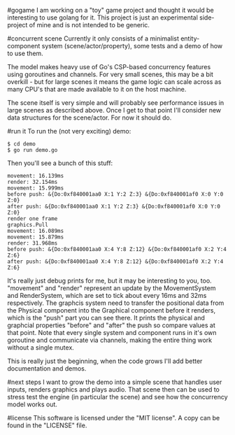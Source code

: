 #gogame
I am working on a "toy" game project and thought it would be interesting to use golang for it.
This project is just an experimental side-project of mine and is not intended to be generic.

#concurrent scene
Currently it only consists of a minimalist entity-component system (scene/actor/property), some tests and a demo of how to use them.

The model makes heavy use of Go's CSP-based concurrency features using goroutines and channels. For very small scenes, this may be a bit overkill - but for large scenes it means the game logic can scale across as many CPU's that are made available to it on the host machine.

The scene itself is very simple and will probably see performance issues in large scenes as described above. Once I get to that point I'll consider new data structures for the scene/actor. For now it should do.

#run it
To run the (not very exciting) demo:

```
$ cd demo
$ go run demo.go
```

Then you'll see a bunch of this stuff:

```
movement: 16.139ms
render: 32.154ms
movement: 15.999ms
before push: &{Do:0xf840001aa0 X:1 Y:2 Z:3} &{Do:0xf840001af0 X:0 Y:0 Z:0}
after push: &{Do:0xf840001aa0 X:1 Y:2 Z:3} &{Do:0xf840001af0 X:0 Y:0 Z:0}
render one frame
graphics.Pull
movement: 16.089ms
movement: 15.879ms
render: 31.968ms
before push: &{Do:0xf840001aa0 X:4 Y:8 Z:12} &{Do:0xf840001af0 X:2 Y:4 Z:6}
after push: &{Do:0xf840001aa0 X:4 Y:8 Z:12} &{Do:0xf840001af0 X:2 Y:4 Z:6}
```

It's really just debug prints for me, but it may be interesting to you, too.
"movement" and "render" represent an update by the MovementSystem and RenderSystem, which are set to tick about every 16ms and 32ms respectively. The graphcis system need to transfer the positional data from the Physical component into the Graphical component before it renders, which is the "push" part you can see there. It prints the physical and graphcial properties "before" and "after" the push so compare values at that point. Note that every single system and component runs in it's own goroutine and communicate via channels, making the entire thing work without a single mutex.

This is really just the beginning, when the code grows I'll add better documentation and demos.

#next steps
I want to grow the demo into a simple scene that handles user inputs, renders graphics and plays audio. That scene then can be used to stress test the engine (in particular the scene) and see how the concurrency model works out.

#license
This software is licensed under the "MIT license". A copy can be found in the "LICENSE" file.
